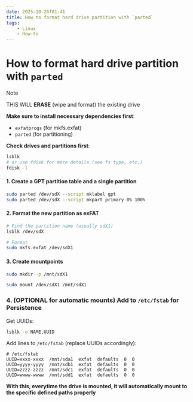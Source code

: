 ```yaml
---
date: 2025-10-26T01:41
title: How to format hard drive partition with `parted`
tags: 
    - Linux
    - How-to
---
```

<!-- 2025-10-26-0141 (October 26, 2025 01:41:28 AM) -->

# How to format hard drive partition with `parted`

> [!NOTE]
> THIS WILL **ERASE** (wipe and format) the existing drive

**Make sure to install necessary dependencies first**:
  - `exfatprogs` (for mkfs.exfat) 
  - `parted` (for partitioning)

**Check drives and partitions first**:
```bash
lsblk
# or use fdisk for more details (see fs type, etc.)
fdisk -l
```

#### 1. Create a GPT partition table and a single partition

```bash
sudo parted /dev/sdX --script mklabel gpt
sudo parted /dev/sdX --script mkpart primary 0% 100%
```

#### 2. Format the new partition as exFAT

```bash
# Find the partition name (usually sdX1)
lsblk /dev/sdX

# Format
sudo mkfs.exfat /dev/sdX1
```


#### 3. Create mountpoints

```bash
sudo mkdir -p /mnt/sdX1

sudo mount /dev/sdX1 /mnt/sdX1
```

### 4. (OPTIONAL for automatic mounts) Add to `/etc/fstab` for Persistence

Get UUIDs:

```bash
lsblk -o NAME,UUID
```

Add lines to `/etc/fstab` (replace UUIDs accordingly):

```
# /etc/fstab
UUID=xxxx-xxxx  /mnt/sda1  exfat  defaults  0  0
UUID=yyyy-yyyy  /mnt/sdb1  exfat  defaults  0  0
UUID=zzzz-zzzz  /mnt/sdc1  exfat  defaults  0  0
UUID=wwww-wwww  /mnt/sdd1  exfat  defaults  0  0
```

**With this, everytime the drive is mounted, it will automatically mount to the specific defined paths properly**
